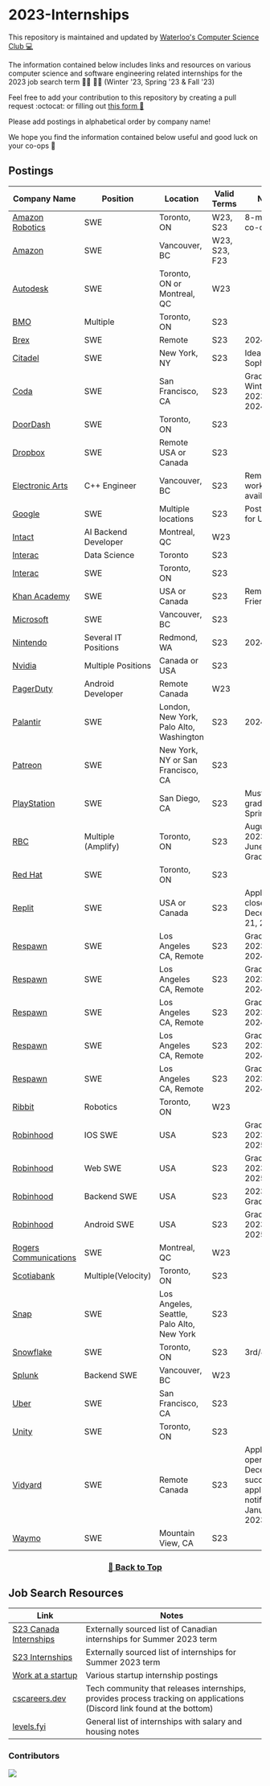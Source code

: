 # 2023-Internships

This repository is maintained and updated by [Waterloo's Computer Science Club :computer:](https://csclub.uwaterloo.ca/)

The information contained below includes links and resources on various computer science and software engineering related internships for the 2023 job search term :man_technologist: :woman_technologist: (Winter '23, Spring '23 & Fall '23)

Feel free to add your contribution to this repository by creating a pull request :octocat: or filling out [this form :memo:](https://docs.google.com/forms/d/e/1FAIpQLSf7yojz5K7hE6PFDrF7SVevRuYp7hPdzRMl23WrPzLUQDDURw/viewform)

Please add postings in alphabetical order by company name!

We hope you find the information contained below useful and good luck on your co-ops 🥳

## Postings
| Company Name | Position | Location | Valid Terms | Notes |
|--------------|----------|----------|-------------|-------|
| [Amazon Robotics](https://www.amazon.jobs/en/jobs/2161874/amazon-robotics-software-development-engineer-sde-co-op-spring-2023?cmpid=SPLICX0248M&ss=paid&utm_campaign=cxro&utm_content=job_posting&utm_medium=social_media&utm_source=linkedin.com) | SWE | Toronto, ON | W23, S23 | 8-month co-op |
| [Amazon](https://www.amazon.jobs/en/jobs/2114265/software-development-engineer-intern-2023-canada?dclid=CI3ekueIyPoCFctL1Qod0rkIew&iis=Job+Posting&iisn=Indeed+%28Free+Posting%29&mode=job&utm_campaign=all_amazon&utm_content=organic&utm_medium=job_aggregator&utm_source=indeed.com) | SWE | Vancouver, BC | W23, S23, F23 | |
| [Autodesk](https://autodesk.wd1.myworkdayjobs.com/en-US/Ext/job/AMER---Canada---Quebec---Montreal---10-Rue-Duke/Intern--Software-Engineer--Winter-2023-_22WD63830-2) | SWE | Toronto, ON or Montreal, QC | W23 | |
| [BMO](https://bmo.wd3.myworkdayjobs.com/en-US/External?company=99ba898c88ac011c8a873c01f2016c06&Country=a30a87ed25634629aa6c3958aa2b91ea&jobFamilyGroup=c3170091f3cd01a93a216b6ad000d820) | Multiple | Toronto, ON | S23 |  |
| [Brex](https://www.brex.com/careers/6369124002) | SWE | Remote | S23 | 2024 Grad |
| [Citadel](https://www.citadel.com/careers/details/launch-internship-summer-2023/) | SWE | New York, NY | S23 | Ideally Sophomore |
| [Coda](https://boards.greenhouse.io/coda/jobs/5096307002)| SWE | San Francisco, CA | S23 | Graduate Winter 2023/Spring 2024 |
| [DoorDash](https://boards.greenhouse.io/doordash/jobs/4560283?gh_jid=4560283&utm_campaign=google_jobs_apply&utm_source=google_jobs_apply&utm_medium=organic) | SWE | Toronto, ON | S23 | |
| [Dropbox](https://www.dropbox.com/jobs/listing/4380645?etd=LAFFER2UEHPRBMRQMBLKPPNZWXWPSGKUW5VCCN4UCV4HYFMMMYMFF5YFNVFWW4JM7YCJ3HLEFWVNDBXGJFD7S2TJAU5SU6AHIDIKWZB4IPCE2BWUZO6EQTCBISLFPR426EWUSF6IAOCGS%3d%3d%3d&piq_uuid=ba8fabc5-8e3b-4b70-9fd0-d3a54c78949e&clickuid=46428153212&pl_publisherid={%22ittk%22:%22ETI21OOTSV%22}&gh_src=e28a2e5d1us) | SWE | Remote USA or Canada | S23 | |
| [Electronic Arts](https://ea.gr8people.com/jobs/175722/c-engineer-intern-summer-2023?geo_location=ChIJs0-pQ_FzhlQRi_OBm-qWkbs)| C++ Engineer | Vancouver, BC | S23 | Remote work option available |
| [Google](https://careers.google.com/jobs/results/97935383573996230-software-engineering-intern-bs-summer-2023/) | SWE | Multiple locations | S23 | Posting is for US pool |
| [Intact](https://careers.intactfc.com/ca/en/job/IFCOUSR130403INTACTINSURANCEENCA/AI-Backend-Developer-4-Month-Co-op-Internship-Winter-2023?utm_source=indeed&utm_medium=phenom-feeds)|AI Backend Developer | Montreal, QC | W23 ||
| [Interac](https://interac.wd3.myworkdayjobs.com/en-US/Interac)| Data Science | Toronto | S23 | |
| [Interac](https://interac.wd3.myworkdayjobs.com/en-US/Interac/job/Toronto/Software-Developer-Intern_REQ-468) | SWE | Toronto, ON | S23 | |
| [Khan Academy](https://boards.greenhouse.io/khanacademy/jobs/4586206) | SWE | USA or Canada | S23 | Remote Friendly |
| [Microsoft](https://careers.microsoft.com/students/us/en/job/1368428/Software-Engineering-Intern-Opportunities-for-University-Students-Canada) | SWE | Vancouver, BC | S23 ||
| [Nintendo](https://careers.nintendo.com/job-openings/?loc=all?cat=Internship) | Several IT Positions | Redmond, WA | S23 | 2024 Grad |
| [Nvidia](https://nvidia.wd5.myworkdayjobs.com/UniversityJobs/1/refreshFacet/318c8bb6f553100021d223d9780d30be)| Multiple Positions | Canada or USA | S23 |
| [PagerDuty](https://boards.greenhouse.io/pagerduty/jobs/4530303004) | Android Developer | Remote Canada | W23 | |
| [Palantir](https://jobs.lever.co/palantir/?commitment=Internship) | SWE | London, New York, Palo Alto, Washington | S23 | 2024 Grad |
| [Patreon](https://boards.greenhouse.io/patreon/jobs/4606412)| SWE | New York, NY or San Francisco, CA | S23 | |
| [PlayStation](https://boards.greenhouse.io/sonyinteractiveentertainmentglobal/jobs/4725584004)| SWE | San Diego, CA | S23 | Must graduate by Spring 2024 |
| [RBC](https://jobs.rbc.com/ca/en/amplify) | Multiple (Amplify) | Toronto, ON | S23 | August 2023 - June 2024 Grad |
| [Red Hat](https://us-redhat.icims.com/jobs/97300/software-engineering-internship/job?hub=7&%26%3Fmode=job&%26iis=Job%2BBoard&%26iisn=LinkedIn%2BPosting&mobile=false&width=1140&height=500&bga=true&needsRedirect=false&jan1offset=-300&jun1offset=-240) | SWE | Toronto, ON | S23 | |
| [Replit](https://jobs.ashbyhq.com/replit/a58449ef-4cc9-4959-a878-ab0890cb1e01)| SWE | USA or Canada | S23 | Application closes on December 21, 2022 |
| [Respawn](https://www.respawn.com/careers/gameplay-software-engineer-intern)| SWE | Los Angeles CA, Remote | S23 | Grad Dec 2023 - May 2024 |
| [Respawn](https://www.respawn.com/careers/mtx-software-engineer-intern)| SWE | Los Angeles CA, Remote | S23 | Grad Dec 2023 - May 2024 |
| [Respawn](https://www.respawn.com/careers/software-engineer-intern-3)| SWE | Los Angeles CA, Remote | S23 | Grad Dec 2023 - May 2024 |
| [Respawn](https://www.respawn.com/careers/software-engineer-intern-4)| SWE | Los Angeles CA, Remote | S23 | Grad Dec 2023 - May 2024 |
| [Respawn](https://www.respawn.com/careers/software-engineer-intern-star-wars-jedi-survivor)| SWE | Los Angeles CA, Remote | S23 | Grad Dec 2023 - May 2024 |
| [Ribbit](https://flyribbit.applytojobs.ca/engineering/14771?utm_campaign=google_jobs_apply&utm_source=google_jobs_apply&utm_medium=organic) | Robotics | Toronto, ON | W23 | |
| [Robinhood](https://app.ripplematch.com/job/robinhood/55eaa246/?from_page=company_branded_page) | IOS SWE | USA | S23 | Grad Dec 2023 - Jul 2025 |
| [Robinhood](https://app.ripplematch.com/job/robinhood/7fc0158a/?from_page=company_branded_page) | Web SWE | USA | S23 | Grad Dec 2023 - Jul 2025 |
| [Robinhood](https://app.ripplematch.com/job/robinhood/b16b1136/?from_page=company_branded_page) | Backend SWE | USA | S23 | 2023-2025 Grad |
| [Robinhood](https://app.ripplematch.com/job/robinhood/e93c5366/?from_page=company_branded_page) | Android SWE | USA | S23 | Grad Dec 2023 - Jul 2025 |
| [Rogers Communications](https://jobs.rogers.com/job/Montreal-Winter-2023-Co-op-Software-Developer-QC/944332800/?feedId=24800&utm_source=Indeed&utm_campaign=Rogers_OrganicFeeds&jobPipeline=Indeed) | SWE | Montreal, QC | W23 | |
| [Scotiabank](https://jobs.scotiabank.com/search/?createNewAlert=false&q=velocity&locationsearch=Toronto%2C+ON%2C+CA) | Multiple(Velocity) | Toronto, ON | S23 |  |
| [Snap](https://wd1.myworkdaysite.com/recruiting/snapchat/snap/job/Los-Angeles-California/XMLNAME-2023-Software-Engineer-Intern_R0028836-1) | SWE | Los Angeles, Seattle, Palo Alto, New York | S23 | |
| [Snowflake](https://careers.snowflake.com/us/en/job/SNCOUS6399242002EXTERNALENUS/Software-Engineer-Intern-Toronto-Summer-2023?utm_source=linkedin&utm_medium=phenom-feeds&gh_src=ed5543a62) | SWE | Toronto, ON | S23 | 3rd/4th year |
| [Splunk](https://jobs.jobvite.com/careers/splunk/job/oYc5kfwj?__jvst=Job%20Board&__jvsd=Indeed) | Backend SWE | Vancouver, BC | W23 | |
| [Uber](https://university-uber.icims.com/jobs/116847/2023-software-engineer-internship/job) | SWE | San Francisco, CA | S23 | |
| [Unity](https://careers.unity.com/position/2023-software-engineer-summer-internship/4616966?utm_campaign=google_jobs_apply&utm_source=google_jobs_apply&utm_medium=organic) | SWE | Toronto, ON | S23 |
| [Vidyard](https://boards.greenhouse.io/vidyard/jobs/4730019) | SWE | Remote Canada | S23 | Applications open in December, successful applicants notified in January 2023|
| [Waymo](https://waymo.com/joinus/4612871/?gh_src=4f13ec551us) | SWE | Mountain View, CA | S23 | |


<div align="center" >
<h3>

[🔼 Back to Top](https://github.com/uwcsc/2023-internships#postings)

</h3>
</div>

## Job Search Resources
| Link | Notes |
|------|-------|
| [S23 Canada Internships](https://github.com/jenndryden/Canadian-Tech-Internships-Summer-2023) | Externally sourced list of Canadian internships for Summer 2023 term |
| [S23 Internships](https://github.com/pittcsc/Summer2023-Internships) | Externally sourced list of internships for Summer 2023 term |
| [Work at a startup](https://www.workatastartup.com/internships) | Various startup internship postings |
| [cscareers.dev](https://www.cscareers.dev/) | Tech community that releases internships, provides process tracking on applications (Discord link found at the bottom) |
| [levels.fyi](https://www.levels.fyi/internships/) | General list of internships with salary and housing notes |

### Contributors

<a href="https://github.com/uwcsc/2023-internships/graphs/contributors">
<img src="https://contrib.rocks/image?repo=uwcsc/2023-internships&columns=24&max=480" />
</a>
<!-- *Made with [contrib.rocks](https://contrib.rocks).* -->
